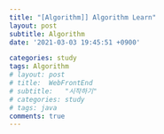 ```yaml
---
title: "[Algorithm]] Algorithm Learn"
layout: post
subtitle: Algorithm
date: '2021-03-03 19:45:51 +0900'

categories: study
tags: Algorithm
# layout: post
# title:  WebFrontEnd
# subtitle:   "시작하기"
# categories: study
# tags: java
comments: true
---
```


